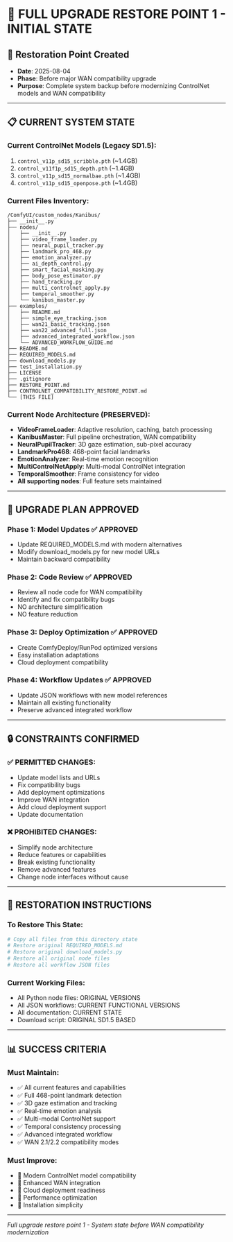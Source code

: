 # 🔄 FULL UPGRADE RESTORE POINT 1 - INITIAL STATE

## 📅 **Restoration Point Created**
- **Date**: 2025-08-04
- **Phase**: Before major WAN compatibility upgrade
- **Purpose**: Complete system backup before modernizing ControlNet models and WAN compatibility

---

## 📋 **CURRENT SYSTEM STATE**

### **Current ControlNet Models (Legacy SD1.5):**
1. `control_v11p_sd15_scribble.pth` (~1.4GB)
2. `control_v11f1p_sd15_depth.pth` (~1.4GB) 
3. `control_v11p_sd15_normalbae.pth` (~1.4GB)
4. `control_v11p_sd15_openpose.pth` (~1.4GB)

### **Current Files Inventory:**
```
/ComfyUI/custom_nodes/Kanibus/
├── __init__.py
├── nodes/
│   ├── __init__.py
│   ├── video_frame_loader.py
│   ├── neural_pupil_tracker.py
│   ├── landmark_pro_468.py
│   ├── emotion_analyzer.py
│   ├── ai_depth_control.py
│   ├── smart_facial_masking.py
│   ├── body_pose_estimator.py
│   ├── hand_tracking.py
│   ├── multi_controlnet_apply.py
│   ├── temporal_smoother.py
│   └── kanibus_master.py
├── examples/
│   ├── README.md
│   ├── simple_eye_tracking.json
│   ├── wan21_basic_tracking.json
│   ├── wan22_advanced_full.json
│   ├── advanced_integrated_workflow.json
│   └── ADVANCED_WORKFLOW_GUIDE.md
├── README.md
├── REQUIRED_MODELS.md
├── download_models.py
├── test_installation.py
├── LICENSE
├── .gitignore
├── RESTORE_POINT.md
├── CONTROLNET_COMPATIBILITY_RESTORE_POINT.md
└── [THIS FILE]
```

### **Current Node Architecture (PRESERVED):**
- **VideoFrameLoader**: Adaptive resolution, caching, batch processing
- **KanibusMaster**: Full pipeline orchestration, WAN compatibility
- **NeuralPupilTracker**: 3D gaze estimation, sub-pixel accuracy
- **LandmarkPro468**: 468-point facial landmarks
- **EmotionAnalyzer**: Real-time emotion recognition
- **MultiControlNetApply**: Multi-modal ControlNet integration
- **TemporalSmoother**: Frame consistency for video
- **All supporting nodes**: Full feature sets maintained

---

## 🎯 **UPGRADE PLAN APPROVED**

### **Phase 1: Model Updates** ✅ APPROVED
- Update REQUIRED_MODELS.md with modern alternatives
- Modify download_models.py for new model URLs
- Maintain backward compatibility

### **Phase 2: Code Review** ✅ APPROVED  
- Review all node code for WAN compatibility
- Identify and fix compatibility bugs
- NO architecture simplification
- NO feature reduction

### **Phase 3: Deploy Optimization** ✅ APPROVED
- Create ComfyDeploy/RunPod optimized versions
- Easy installation adaptations
- Cloud deployment compatibility

### **Phase 4: Workflow Updates** ✅ APPROVED
- Update JSON workflows with new model references
- Maintain all existing functionality
- Preserve advanced integrated workflow

---

## 🔒 **CONSTRAINTS CONFIRMED**

### **✅ PERMITTED CHANGES:**
- Update model lists and URLs
- Fix compatibility bugs
- Add deployment optimizations
- Improve WAN integration
- Add cloud deployment support
- Update documentation

### **❌ PROHIBITED CHANGES:**
- Simplify node architecture
- Reduce features or capabilities
- Break existing functionality
- Remove advanced features
- Change node interfaces without cause

---

## 🚨 **RESTORATION INSTRUCTIONS**

### **To Restore This State:**
```bash
# Copy all files from this directory state
# Restore original REQUIRED_MODELS.md
# Restore original download_models.py
# Restore all original node files
# Restore all workflow JSON files
```

### **Current Working Files:**
- All Python node files: ORIGINAL VERSIONS
- All JSON workflows: CURRENT FUNCTIONAL VERSIONS
- All documentation: CURRENT STATE
- Download script: ORIGINAL SD1.5 BASED

---

## 📊 **SUCCESS CRITERIA**

### **Must Maintain:**
- ✅ All current features and capabilities
- ✅ Full 468-point landmark detection
- ✅ 3D gaze estimation and tracking
- ✅ Real-time emotion analysis
- ✅ Multi-modal ControlNet support
- ✅ Temporal consistency processing
- ✅ Advanced integrated workflow
- ✅ WAN 2.1/2.2 compatibility modes

### **Must Improve:**
- 🎯 Modern ControlNet model compatibility
- 🎯 Enhanced WAN integration
- 🎯 Cloud deployment readiness
- 🎯 Performance optimization
- 🎯 Installation simplicity

---

*Full upgrade restore point 1 - System state before WAN compatibility modernization*